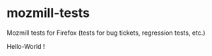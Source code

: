 mozmill-tests
=============

Mozmill tests for Firefox (tests for bug tickets, regression tests, etc.)

Hello-World !
